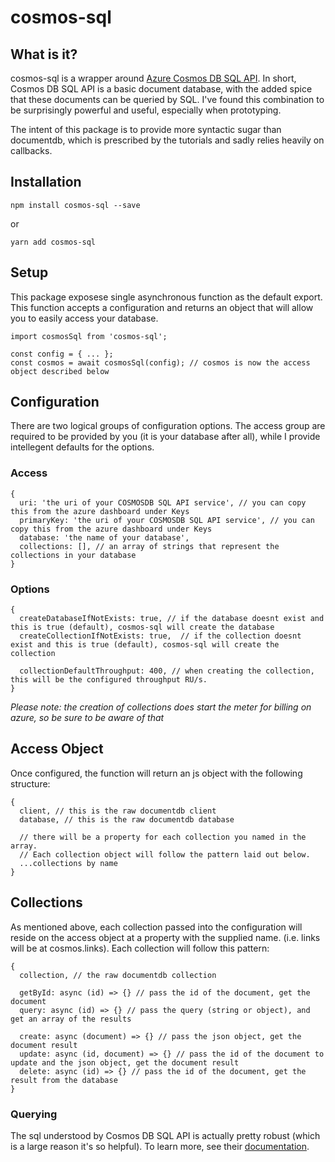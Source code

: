# cosmos-sql

## What is it?
cosmos-sql is a wrapper around [Azure Cosmos DB SQL API](https://docs.microsoft.com/en-us/azure/cosmos-db/sql-api-introduction). In short, Cosmos DB SQL API is a basic document database, with the added spice that these documents can be queried by SQL. I've found this combination to be surprisingly powerful and useful, especially when prototyping.

The intent of this package is to provide more syntactic sugar than documentdb, which is prescribed by the tutorials and sadly relies heavily on callbacks.

## Installation
```
npm install cosmos-sql --save
```

or

```
yarn add cosmos-sql
```

## Setup
This package exposese single asynchronous function as the default export. This function accepts a configuration and returns an object that will allow you to easily access your database.

```
import cosmosSql from 'cosmos-sql';

const config = { ... };
const cosmos = await cosmosSql(config); // cosmos is now the access object described below
```

## Configuration
There are two logical groups of configuration options. The access group are required to be provided by you (it is your database after all), while I provide intellegent defaults for the options.

### Access
```
{
  uri: 'the uri of your COSMOSDB SQL API service', // you can copy this from the azure dashboard under Keys
  primaryKey: 'the uri of your COSMOSDB SQL API service', // you can copy this from the azure dashboard under Keys
  database: 'the name of your database',
  collections: [], // an array of strings that represent the collections in your database
}
```

### Options
```
{
  createDatabaseIfNotExists: true, // if the database doesnt exist and this is true (default), cosmos-sql will create the database
  createCollectionIfNotExists: true,  // if the collection doesnt exist and this is true (default), cosmos-sql will create the collection

  collectionDefaultThroughput: 400, // when creating the collection, this will be the configured throughput RU/s.
}
```

*Please note: the creation of collections does start the meter for billing on azure, so be sure to be aware of that*

## Access Object
Once configured, the function will return an js object with the following structure:

```
{
  client, // this is the raw documentdb client
  database, // this is the raw documentdb database

  // there will be a property for each collection you named in the array.
  // Each collection object will follow the pattern laid out below.
  ...collections by name 
}
```

## Collections
As mentioned above, each collection passed into the configuration will reside on the access object at a property with the supplied name. (i.e. links will be at cosmos.links). Each collection will follow this pattern:

```
{
  collection, // the raw documentdb collection
  
  getById: async (id) => {} // pass the id of the document, get the document
  query: async (id) => {} // pass the query (string or object), and get an array of the results

  create: async (document) => {} // pass the json object, get the document result
  update: async (id, document) => {} // pass the id of the document to update and the json object, get the document result
  delete: async (id) => {} // pass the id of the document, get the result from the database 
}
```

### Querying
The sql understood by Cosmos DB SQL API is actually pretty robust (which is a large reason it's so helpful). To learn more, see their [documentation](https://docs.microsoft.com/en-us/azure/cosmos-db/sql-api-sql-query-reference).